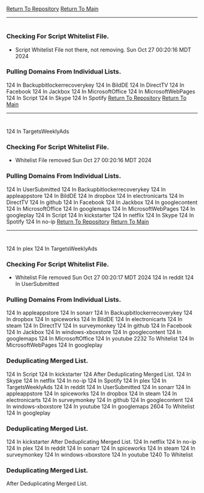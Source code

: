 [Return To Repository](https://github.com/DigitalWarrior/piholeparser/)
[Return To Main](https://github.com/DigitalWarrior/piholeparser/blob/master/RecentRunLogs/Mainlog.md)
____________________________________
# 
### Checking For Script Whitelist File.
* Script Whitelist File not there, not removing. Sun Oct 27 00:20:16 MDT 2024
### Pulling Domains From Individual Lists.
124 In Backupbitlockerrecoverykey
124 In BildDE
124 In DirectTV
124 In Facebook
124 In Jackbox
124 In MicrosoftOffice
124 In MicrosoftWebPages
124 In Script
124 In Skype
124 In Spotify
[Return To Repository](https://github.com/DigitalWarrior/piholeparser/)
[Return To Main](https://github.com/DigitalWarrior/piholeparser/blob/master/RecentRunLogs/Mainlog.md)
____________________________________
# 
124 In TargetsWeeklyAds
### Checking For Script Whitelist File.
* Whitelist File removed Sun Oct 27 00:20:16 MDT 2024
### Pulling Domains From Individual Lists.
124 In UserSubmitted
124 In Backupbitlockerrecoverykey
124 In appleappstore
124 In BildDE
124 In dropbox
124 In electronicarts
124 In DirectTV
124 In github
124 In Facebook
124 In Jackbox
124 In googlecontent
124 In MicrosoftOffice
124 In googlemaps
124 In MicrosoftWebPages
124 In googleplay
124 In Script
124 In kickstarter
124 In netflix
124 In Skype
124 In Spotify
124 In no-ip
[Return To Repository](https://github.com/DigitalWarrior/piholeparser/)
[Return To Main](https://github.com/DigitalWarrior/piholeparser/blob/master/RecentRunLogs/Mainlog.md)
____________________________________
# 
124 In plex
124 In TargetsWeeklyAds
### Checking For Script Whitelist File.
* Whitelist File removed Sun Oct 27 00:20:17 MDT 2024
124 In reddit
124 In UserSubmitted
### Pulling Domains From Individual Lists.
124 In appleappstore
124 In sonarr
124 In Backupbitlockerrecoverykey
124 In dropbox
124 In spiceworks
124 In BildDE
124 In electronicarts
124 In steam
124 In DirectTV
124 In surveymonkey
124 In github
124 In Facebook
124 In Jackbox
124 In windows-xboxstore
124 In googlecontent
124 In googlemaps
124 In MicrosoftOffice
124 In youtube
2232 To Whitelist
124 In MicrosoftWebPages
124 In googleplay
### Deduplicating Merged List.
124 In Script
124 In kickstarter
124 After Deduplicating Merged List.
124 In Skype
124 In netflix
124 In no-ip
124 In Spotify
124 In plex
124 In TargetsWeeklyAds
124 In reddit
124 In UserSubmitted
124 In sonarr
124 In appleappstore
124 In spiceworks
124 In dropbox
124 In steam
124 In electronicarts
124 In surveymonkey
124 In github
124 In googlecontent
124 In windows-xboxstore
124 In youtube
124 In googlemaps
2604 To Whitelist
124 In googleplay
### Deduplicating Merged List.
124 In kickstarter
 After Deduplicating Merged List.
124 In netflix
124 In no-ip
124 In plex
124 In reddit
124 In sonarr
124 In spiceworks
124 In steam
124 In surveymonkey
124 In windows-xboxstore
124 In youtube
1240 To Whitelist
### Deduplicating Merged List.
 After Deduplicating Merged List.
